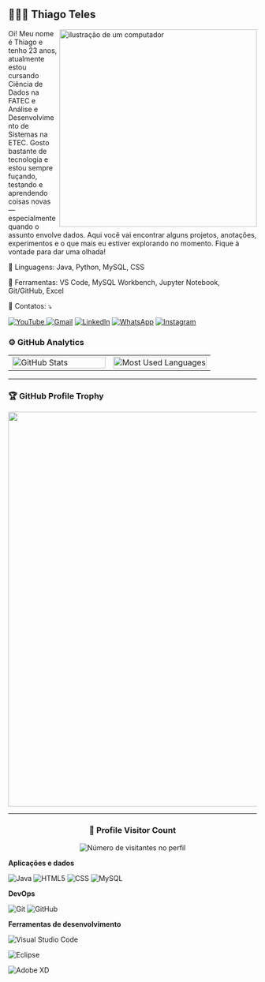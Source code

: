 ## 👨🏼‍💻 Thiago Teles


<img src="https://raw.githubusercontent.com/MicaelliMedeiros/micaellimedeiros/master/image/computer-illustration.png" alt="ilustração de um computador" min-width="400px" max-width="400px" width="400px" align="right">

<p align="left"> 
 Oi! Meu nome é Thiago e tenho 23 anos, atualmente estou cursando Ciência de Dados na FATEC e Análise e Desenvolvimento de Sistemas na ETEC. Gosto bastante de tecnologia e estou sempre fuçando, testando e aprendendo coisas novas — especialmente quando o assunto envolve dados. Aqui você vai encontrar alguns projetos, anotações, experimentos e o que mais eu estiver explorando no momento. Fique à vontade para dar uma olhada!

<p align="left">
  🦄 Linguagens: Java, Python, MySQL, CSS
</p>

<p align="left">
  💼 Ferramentas: VS Code, MySQL Workbench, Jupyter Notebook, Git/GitHub, Excel
</p>

<p align="left">
  💌 Contatos: ⤵️
</p>

<p align="left">

<a href="https://www.youtube.com/@telesvfx8780/videos" title="YouTube">
  <img src="https://img.shields.io/badge/-YouTube-FF0000?style=flat-square&logo=youtube&logoColor=white" alt="YouTube"/>
</a>
  <a href="thiago.mime4321@gmail.com.br" title="Gmail">
  <img src="https://img.shields.io/badge/-Gmail-FF0000?style=flat-square&labelColor=FF0000&logo=gmail&logoColor=white&link=thiago.mime4321@gmail.com" alt="Gmail"/></a>
  <a href="//www.linkedin.com/in/thiago-teles-85890720b/" title="LinkedIn">
  <img src="https://img.shields.io/badge/-Linkedin-0e76a8?style=flat-square&logo=Linkedin&logoColor=white&link=https://www.linkedin.com/in/thiago-teles-85890720b/" alt="LinkedIn"/></a>
  <a href="https://wa.me/5511972619400?text=Ol%C3%A1%2C%20Thiago!%20Encontrei%20seu%20perfil%20no%20GitHub%20e%20gostaria%20de%20conversar.%20%3A)" title="WhatsApp">
  <img src="https://img.shields.io/badge/-WhatsApp-25d366?style=flat-square&labelColor=25d366&logo=whatsapp&logoColor=white&link=https://wa.me/5511972619400?text=Ol%C3%A1,%20Thiago!%20Tenho%20uma%20vaga/oportunidade%20e%20gostaria%20de%20saber%20se%20voc%C3%AA%20tem%20interesse.%20Podemos%20conversar?" alt="WhatsApp"/></a>
  <a href="https://www.instagram.com/teles.eu_/" title="Instagram">
  <img src="https://img.shields.io/badge/-Instagram-DF0174?style=flat-square&labelColor=DF0174&logo=instagram&logoColor=white&link=https://www.instagram.com/teles.eu_/" alt="Instagram"/></a>
</p>

### ⚙️ GitHub Analytics

<table>
  <tr>
    <td width="50%">
      <img
        src="https://github-readme-stats.vercel.app/api?username=telesvfx&theme=dark&hide_border=false&include_all_commits=true&count_private=true&show_icons=true"
        width="100%"
        alt="GitHub Stats"
      />
    </td>
    <td width="50%">
      <img
        src="https://github-readme-stats.vercel.app/api/top-langs/?username=telesvfx&theme=dark&hide_border=false&layout=compact&langs_count=8"
        width="100%"
        alt="Most Used Languages"
      />
    </td>
  </tr>
</table>


--- 

### 🏆 GitHub Profile Trophy

<p align="center">
  <a
    href="https://github.com/telesvfx"
    title="repositório de troféus"
  >
    <img
      width="800"
      src="https://github-profile-trophy.vercel.app/?username=telesvfx&column=8&theme=darkhub&no-frame=true&no-bg=true"
    />
  </a>
</p>

---

<div align="center">
  <h3><b>📍 Profile Visitor Count</b></h3>
</div>

<p align="center">
  <img
    src="https://profile-counter.glitch.me/telesvfx/count.svg"
    alt="Número de visitantes no perfil"
  />
</p>

**Aplicações e dados**


![Java](https://img.shields.io/badge/-Java-333333?style=flat&logo=Java&logoColor=007396)
![HTML5](https://img.shields.io/badge/-HTML5-333333?style=flat&logo=HTML5)
![CSS](https://img.shields.io/badge/-CSS-333333?style=flat&logo=CSS3&logoColor=1572B6)
![MySQL](https://img.shields.io/badge/-MySQL-333333?style=flat&logo=mysql)



**DevOps**

![Git](https://img.shields.io/badge/-Git-333333?style=flat&logo=git)
![GitHub](https://img.shields.io/badge/-GitHub-333333?style=flat&logo=github)


**Ferramentas de desenvolvimento**

![Visual Studio Code](https://img.shields.io/badge/-Visual%20Studio%20Code-333333?style=flat&logo=visual-studio-code&logoColor=007ACC)

![Eclipse](https://img.shields.io/badge/-Eclipse-333333?style=flat&logo=eclipse-ide&logoColor=2C2255)

![Adobe XD](https://img.shields.io/badge/-Adobe%20XD-333333?style=flat&logo=adobe-xd&logoColor=007ACC)







